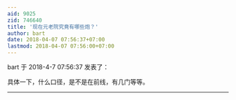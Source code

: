 ```yaml
---
aid: 9025
zid: 746640
title: '现在元老院究竟有哪些炮？'
author: bart
date: 2018-04-07 07:56:37+07:00
lastmod: 2018-04-07 07:56:00+07:00
---
```


bart 于 2018-4-7 07:56:37 发表了：

具体一下，什么口径，是不是在前线，有几门等等。

---------

